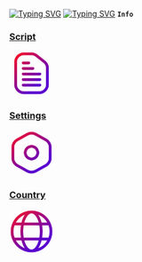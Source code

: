 [![Typing SVG](https://readme-typing-svg.herokuapp.com?font=Fira+Code&weight=700&size=50&pause=1000&color=F78D24&random=false&width=435&lines=CloudFlare)](https://git.io/typing-svg)
[![Typing SVG](https://readme-typing-svg.herokuapp.com?font=Fira+Code&weight=1000&size=100&pause=1000&color=F7AF26&random=false&width=435&lines=WARP)](https://git.io/typing-svg)
**`Info`**
### [Script](https://github.com/FarhadElahi/CF/blob/main/Info/Script.md)
[<img src="https://github.com/FarhadElahi/CF/blob/main/Info/Script.png" width="80">](https://github.com/FarhadElahi/CF/blob/main/Info/Script.md)
### [Settings](https://github.com/FarhadElahi/CF/blob/main/Info/Settings.md)
[<img src="https://github.com/FarhadElahi/CF/blob/main/Info/Settings.png" width="80">](https://github.com/FarhadElahi/CF/blob/main/Info/Settings.md)
### [Country](https://github.com/FarhadElahi/CF/blob/main/Info/Country.md)
[<img src="https://github.com/FarhadElahi/CF/blob/main/Info/Country.png" width="80">](https://github.com/FarhadElahi/CF/blob/main/Info/Country.md)

